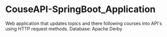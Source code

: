 # CouseAPI-SpringBoot_Application
Web application that updates topics and there following courses into API's using HTTP request methods. 
Database: Apache Derby

